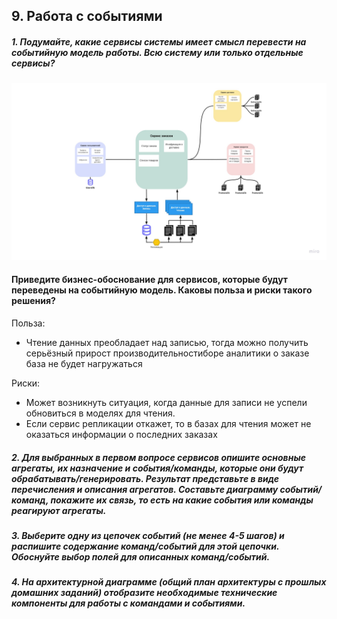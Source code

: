 ## 9. Работа с событиями

##### 1. Подумайте, какие сервисы системы имеет смысл перевести на событийную модель работы. Всю систему или только отдельные сервисы? 

![alt tag](https://github.com/reddeveI/sb-architecture/blob/main/images/Order-servise-with-cqrs.jpg)

#### Приведите бизнес-обоснование для сервисов, которые будут переведены на событийную модель. Каковы польза и риски такого решения? 

Польза:
- Чтение данных преобладает над записью, тогда можно получить серьёзный прирост производительностиборе аналитики о заказе база не будет нагружаться

Риски:
- Может возникнуть ситуация, когда данные для записи не успели обновиться в моделях для чтения.
- Если сервис репликации откажет, то в базах для чтения может не оказаться информации о последних заказах


##### 2. Для выбранных в первом вопросе сервисов опишите основные агрегаты, их назначение и события/команды, которые они будут обрабатывать/генерировать. Результат представьте в виде перечисления и описания агрегатов. Составьте диаграмму событий/команд, покажите их связь, то есть на какие события или команды реагируют агрегаты. 
##### 3. Выберите одну из цепочек событий (не менее 4-5 шагов) и распишите содержание команд/событий для этой цепочки. Обоснуйте выбор полей для описанных команд/событий. 
##### 4. На архитектурной диаграмме (общий план архитектуры с прошлых домашних заданий) отобразите необходимые технические компоненты для работы с командами и событиями. 

